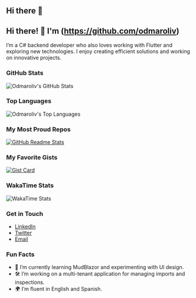## Hi there 👋
<!-- Intro Section -->
## Hi there! 👋 I'm (https://github.com/odmaroliv) 

I’m a C# backend developer who also loves working with Flutter and exploring new technologies. I enjoy creating efficient solutions and working on innovative projects.

<!-- GitHub Stats Card -->
### GitHub Stats

![Odmaroliv's GitHub Stats](https://github-readme-stats.vercel.app/api?username=odmaroliv&show_icons=true&theme=radical&hide_title=true&hide_border=true&bg_color=00000000&title_color=ff6347&text_color=ffffff&icon_color=00bfff)

<!-- Top Languages Card -->
### Top Languages

![Odmaroliv's Top Languages](https://github-readme-stats.vercel.app/api/top-langs/?username=odmaroliv&layout=compact&theme=radical&hide_title=true&hide_border=true&bg_color=00000000&title_color=ff6347&text_color=ffffff)

<!-- Extra Pins -->
### My Most Proud Repos

[![GitHub Readme Stats](https://github-readme-stats.vercel.app/api/pin/?username=odmaroliv&repo=github-readme-stats)](https://github.com/odmaroliv/github-readme-stats)

<!-- GitHub Gist Pins -->
### My Favorite Gists

[![Gist Card](https://github-readme-stats.vercel.app/api/gist?id=bbfce31e0217a3689c8d961a356cb10d)](https://gist.github.com/odmaroliv/bbfce31e0217a3689c8d961a356cb10d/)

<!-- WakaTime Card (If you use it) -->
### WakaTime Stats

![WakaTime Stats](https://github-readme-stats.vercel.app/api/wakatime?username=odmaroliv&layout=compact&theme=radical&hide_title=true&hide_border=true&bg_color=00000000&title_color=ff6347&text_color=ffffff)

<!-- Contact Information -->
### Get in Touch

- [LinkedIn](https://www.linkedin.com/in/yourprofile)
- [Twitter](https://twitter.com/yourusername)
- [Email](mailto:your.email@example.com)

<!-- Custom Section -->
### Fun Facts

- 🎨 I’m currently learning MudBlazor and experimenting with UI design.
- 🛠️ I’m working on a multi-tenant application for managing imports and inspections.
- 🌍 I’m fluent in English and Spanish.

